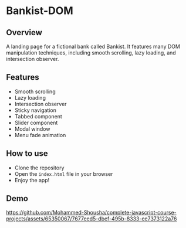 # Bankist-DOM

## Overview

A landing page for a fictional bank called Bankist. It features many DOM manipulation techniques, including smooth scrolling, lazy loading, and intersection observer.

## Features

- Smooth scrolling
- Lazy loading
- Intersection observer
- Sticky navigation
- Tabbed component
- Slider component
- Modal window
- Menu fade animation

## How to use

- Clone the repository
- Open the `index.html` file in your browser
- Enjoy the app!

## Demo

https://github.com/Mohammed-Shousha/complete-javascript-course-projects/assets/65350067/7677eed5-dbef-495b-8333-ee7373122a76
